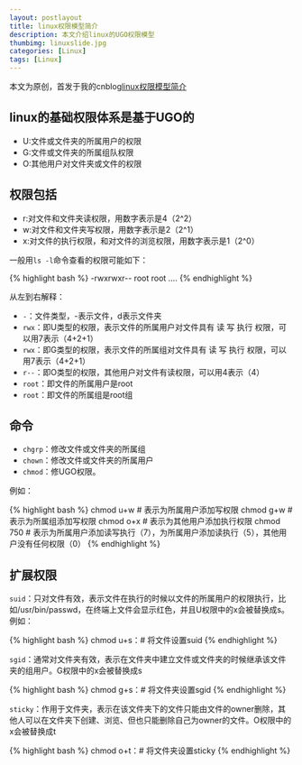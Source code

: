 ```yaml
---
layout: postlayout
title: linux权限模型简介
description: 本文介绍linux的UGO权限模型
thumbimg: linuxslide.jpg
categories: [Linux]
tags: [Linux]
---
```


本文为原创，首发于我的cnblog[linux权限模型简介]((http://www.cnblogs.com/P_Chou/archive/2012/12/02/linux-perm-basic.html))

## linux的基础权限体系是基于UGO的 ##

- U:文件或文件夹的所属用户的权限
- G:文件或文件夹的所属组队权限
- O:其他用户对文件夹或文件的权限

## 权限包括 ##

- r:对文件和文件夹读权限，用数字表示是4（2^2）
- w:对文件和文件夹写权限，用数字表示是2（2^1）
- x:对文件的执行权限，和对文件的浏览权限，用数字表示是1（2^0）

一般用`ls -l`命令查看的权限可能如下：

{% highlight bash %}
-rwxrwxr--       root      root  ….
{% endhighlight %}

从左到右解释：

- `-`：文件类型，-表示文件，d表示文件夹
- `rwx`：即U类型的权限，表示文件的所属用户对文件具有 读 写 执行 权限，可以用7表示（4+2+1）
- `rwx`：即G类型的权限，表示文件的所属组对文件具有 读 写 执行 权限，可以用7表示（4+2+1）
- `r--`：即O类型的权限，其他用户对文件有读权限，可以用4表示（4）
- `root`：即文件的所属用户是root
- `root`：即文件的所属组是root组
 

## 命令 ##

- `chgrp`：修改文件或文件夹的所属组
- `chown`：修改文件或文件夹的所属用户
- `chmod`：修UGO权限。

例如：

{% highlight bash %}
chmod u+w # 表示为所属用户添加写权限
chmod g+w # 表示为所属组添加写权限
chmod o+x # 表示为其他用户添加执行权限
chmod 750 # 表示为所属用户添加读写执行（7），为所属用户添加读执行（5），其他用户没有任何权限（0）
{% endhighlight %}

## 扩展权限 ##

`suid`：只对文件有效，表示文件在执行的时候以文件的所属用户的权限执行，比如/usr/bin/passwd，在终端上文件会显示红色，并且U权限中的x会被替换成s。例如：

{% highlight bash %}
chmod u+s：# 将文件设置suid
{% endhighlight %}

`sgid`：通常对文件夹有效，表示在文件夹中建立文件或文件夹的时候继承该文件夹的组用户。G权限中的x会被替换成s

{% highlight bash %}
chmod g+s：# 将文件夹设置sgid
{% endhighlight %}

`sticky`：作用于文件夹，表示在该文件夹下的文件只能由文件的owner删除，其他人可以在文件夹下创建、浏览、但也只能删除自己为owner的文件。O权限中的x会被替换成t

{% highlight bash %}
chmod o+t：# 将文件夹设置sticky
{% endhighlight %}